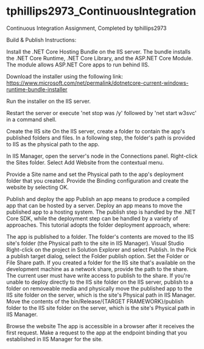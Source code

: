 # tphillips2973_ContinuousIntegration
 Continuous Integration Assignment, Completed by tphillips2973
 
 Build & Publish Instructions:

Install the .NET Core Hosting Bundle on the IIS server. The bundle installs the .NET Core Runtime, .NET Core Library, and the ASP.NET Core Module. The module allows ASP.NET Core apps to run behind IIS.

Download the installer using the following link:
https://www.microsoft.com/net/permalink/dotnetcore-current-windows-runtime-bundle-installer

Run the installer on the IIS server.

Restart the server or execute 'net stop was /y' followed by 'net start w3svc' in a command shell.


Create the IIS site
 On the IIS server, create a folder to contain the app's published folders and files. In a following step, the folder's path is provided to IIS as the physical path to the app.

 In IIS Manager, open the server's node in the Connections panel. Right-click the Sites folder. Select Add Website from the contextual menu.

 Provide a Site name and set the Physical path to the app's deployment folder that you created. Provide the Binding configuration and create the website by selecting OK.
 
Publish and deploy the app
 Publish an app means to produce a compiled app that can be hosted by a server. Deploy an app means to move the published app to a hosting system. The publish step is handled by the .NET Core SDK, while the deployment step can be handled by a variety of approaches. This tutorial adopts the folder deployment approach, where:

 The app is published to a folder.
 The folder's contents are moved to the IIS site's folder (the Physical path to the site in IIS Manager).
Visual Studio
 Right-click on the project in Solution Explorer and select Publish.
 In the Pick a publish target dialog, select the Folder publish option.
 Set the Folder or File Share path.
 If you created a folder for the IIS site that's available on the development machine as a network share, provide the path to the share. The current user must have write access to publish to the share.
 If you're unable to deploy directly to the IIS site folder on the IIS server, publish to a folder on removeable media and physically move the published app to the IIS site folder on the server, which is the site's Physical path in IIS Manager. Move the contents of the bin/Release/{TARGET FRAMEWORK}/publish folder to the IIS site folder on the server, which is the site's Physical path in IIS Manager.
 
 Browse the website
The app is accessible in a browser after it receives the first request. Make a request to the app at the endpoint binding that you established in IIS Manager for the site.
